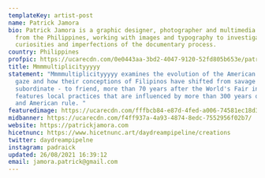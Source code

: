 ```yaml
---
templateKey: artist-post
name: Patrick Jamora
bio: Patrick Jamora is a graphic designer, photographer and multimedia artist
  from the Philippines, working with images and typography to investigate the
  curiosities and imperfections of the documentary process.
country: Philippines
profpic: https://ucarecdn.com/0e0443aa-3bd2-4047-9120-52fd805b653e/patrickj_500c.gif
title: Mmmmultiplicityyyyy
statement: "Mmmmultiplicityyyyy examines the evolution of the American colonial
  gaze and how their conceptions of Filipinos have shifted from savage - to
  subordinate - to friend, more than 70 years after the World's Fair in 1904. It
  features local practices that are influenced by more than 300 years of Spanish
  and American rule. "
featuredimage: https://ucarecdn.com/fffbcb84-e87d-4fed-a006-74581ec18d3f/
midbanner: https://ucarecdn.com/f4ff937a-4a93-4874-8edc-7552956f02b7/
website: https://patrickjamora.com
hicetnunc: https://www.hicetnunc.art/daydreampipeline/creations
twitter: daydreampipelne
instagram: padraick
updated: 26/08/2021 16:39:12
email: jamora.patrick@gmail.com
---
```

